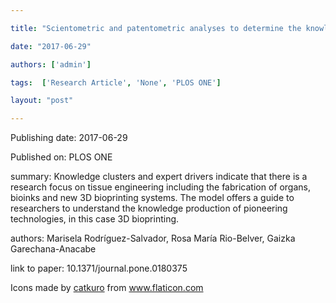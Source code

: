 ---
title: "Scientometric and patentometric analyses to determine the knowledge landscape in innovative technologies: The case of 3D bioprinting"
date: "2017-06-29"
authors: ['admin']
tags:  ['Research Article', 'None', 'PLOS ONE']
layout: "post"
---
Publishing date: 2017-06-29

Published on: PLOS ONE

summary: Knowledge clusters and expert drivers indicate that there is a research focus on tissue engineering including the fabrication of organs, bioinks and new 3D bioprinting systems. The model offers a guide to researchers to understand the knowledge production of pioneering technologies, in this case 3D bioprinting.

authors: Marisela Rodríguez-Salvador, Rosa María Rio-Belver, Gaizka Garechana-Anacabe

link to paper: 10.1371/journal.pone.0180375

Icons made by <a href="https://www.flaticon.com/free-icon/bookshelves_3576884" title="catkuro">catkuro</a> from <a href="https://www.flaticon.com/" title="Flaticon"> www.flaticon.com</a>